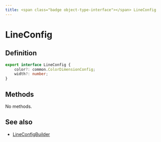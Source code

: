 ```yaml
---
title: <span class="badge object-type-interface"></span> LineConfig
---
```

# <span class="badge object-type-interface"></span> LineConfig

## Definition

```typescript
export interface LineConfig {
	color?: common.ColorDimensionConfig;
	width?: number;
}

```
## Methods

No methods.
## See also

 * <span class="badge builder"></span> [LineConfigBuilder](./builder-LineConfigBuilder.md)

